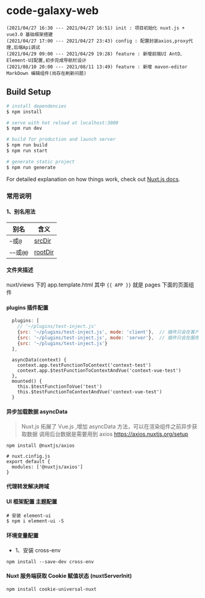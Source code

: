 # code-galaxy-web 

```
(2021/04/27 16:30 --- 2021/04/27 16:51) init : 项目初始化 nuxt.js + vue3.0 基础框架搭建
(2021/04/27 17:00 --- 2021/04/27 23:43) config : 配置封装axios,proxy代理,后端Api调试
(2021/04/29 09:00 --- 2021/04/29 19:28) feature : 新增前端UI AntD、Element-UI配置,初步完成导航栏设计
(2021/08/10 20:00 --- 2021/08/11 13:49) feature : 新增 mavon-editor MarkDown 编辑组件(尚存在刷新问题)
```

## Build Setup

```bash
# install dependencies
$ npm install

# serve with hot reload at localhost:3000
$ npm run dev

# build for production and launch server
$ npm run build
$ npm run start

# generate static project
$ npm run generate
```

For detailed explanation on how things work, check out [Nuxt.js docs](https://nuxtjs.org).


### 常用说明
#### 1、别名用法
| 别名       | 含义        |
| ---------- | ----------- |
| `~`或`@`   | [srcDir]()  |
| `~~`或`@@` | [rootDir]() |

#### 文件夹描述
nuxt/views 下的 app.template.html 其中 `{{ APP }}` 就是 pages 下面的页面组件

#### plugins 插件配置
```js
  plugins: [
    // '~/plugins/test-inject.js'
    {src: '~/plugins/test-inject.js', mode: 'client'},  // 插件只会在客户端运行
    {src: '~/plugins/test-inject.js', mode: 'server'},  // 插件只会在服务端运行
    {src: '~/plugins/test-inject.js'}
  ],
```
```vue
  asyncData(context) {
    context.app.testFunctionToContext('context-test')
    context.app.$testFunctionToContextAndVue('context-vue-test')
  },
  mounted() {
    this.$testFunctionToVue('test')
    this.$testFunctionToContextAndVue('context-vue-test')
  }
```

#### 异步加载数据 asyncData
> Nuxt.js 拓展了 Vue.js ,增加 asyncData 方法，可以在渲染组件之前异步获取数据
> 调用后台数据是需要用到 axios  https://axios.nuxtjs.org/setup
```shell
npm install @nuxtjs/axios
```
```
# nuxt.cinfig.js
export default {
  modules: ['@nuxtjs/axios']
}
```

#### 代理转发解决跨域


#### UI 框架配置 主题配置
```shell
# 安装 element-ui
$ npm i element-ui -S
```

#### 环境变量配置
* 1、安装 cross-env
```
npm install --save-dev cross-env
```
#### Nuxt 服务端获取 Cookie 赋值状态 (nuxtServerInit)
```
npm install cookie-universal-nuxt
```
